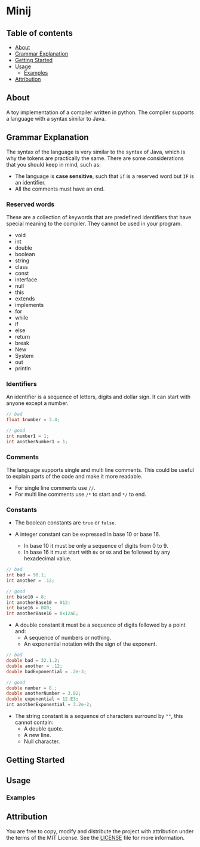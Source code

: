 # Minij

## Table of contents

* [About](#about)
* [Grammar Explanation](#grammar-explanation)
* [Getting Started](#getting-started)
* [Usage](#usage)
    * [Examples](#examples)
* [Attribution](#attribution)

## About

A toy implementation of a compiler written in python. The compiler supports a language with a syntax
similar to Java.

## Grammar Explanation

The syntax of the language is very similar to the syntax of Java, which is why the tokens are
practically the same. There are some considerations that you should keep in mind, such as:

* The language is **case sensitive**, such that `if` is a reserved word but `IF` is an identifier.
* All the comments must have an end.

### Reserved words

These are a collection of keywords that are predefined identifiers that have special meaning to the
compiler. They cannot be used in your program.

* void
* int
* double
* boolean
* string
* class
* const
* interface
* null
* this
* extends
* implements
* for
* while
* if
* else
* return
* break
* New
* System
* out
* println

### Identifiers

An identifier is a sequence of letters, digits and dollar sign. It can start with anyone except a
number.

```java
// bad
float 1number = 3.4;

// good
int number1 = 1;
int anotherNumber1 = 1;
```

### Comments

The language supports single and multi line comments. This could be useful to explain parts of the
code and make it more readable.

* For single line comments use `//`.
* For multi line comments use `/*` to start and `*/` to end.

### Constants

* The boolean constants are `true` or `false`.

* A integer constant can be expressed in base 10 or base 16.
    * In base 10 it must be only a sequence of digits from 0 to 9.
    * In base 16 it must start with `0x` or `0X` and be followed by any hexadecimal value.

```java
// bad
int bad = 98.1;
int another = .12;

// good
int base10 = 8;
int anotherBase10 = 012;
int base16 = 0X0;
int anotherBase16 = 0x12aE;
```

* A double constant it must be a sequence of digits followed by a point and:
    * A sequence of numbers or nothing.
    * An exponential notation with the sign of the exponent.

```java
// bad
double bad = 32.1.2;
double another = .12;
double badExponential = .2e-3;

// good
double number = 8.;
double anotherNumber = 3.82;
double exponential = 12.E3;
int anotherExponential = 3.2e-2;
```

* The string constant is a sequence of characters surround by `""`, this cannot contain:
    * A double quote.
    * A new line.
    * Null character.

## Getting Started

## Usage

### Examples

## Attribution

You are free to copy, modify and distribute the project with attribution under the terms of the MIT
License. See the [LICENSE](https://github.com/betoSolares/minij/blob/master/LICENSE) file for more
information.

